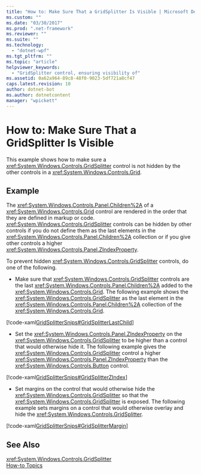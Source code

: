 ```yaml
---
title: "How to: Make Sure That a GridSplitter Is Visible | Microsoft Docs"
ms.custom: ""
ms.date: "03/30/2017"
ms.prod: ".net-framework"
ms.reviewer: ""
ms.suite: ""
ms.technology: 
  - "dotnet-wpf"
ms.tgt_pltfrm: ""
ms.topic: "article"
helpviewer_keywords: 
  - "GridSplitter control, ensuring visibility of"
ms.assetid: 0a62a964-89c8-48f0-9023-5df721a8cf47
caps.latest.revision: 10
author: dotnet-bot
ms.author: dotnetcontent
manager: "wpickett"
---
```

# How to: Make Sure That a GridSplitter Is Visible
This example shows how to make sure a <xref:System.Windows.Controls.GridSplitter> control is not hidden by the other controls in a <xref:System.Windows.Controls.Grid>.  
  
## Example  
 The <xref:System.Windows.Controls.Panel.Children%2A> of a <xref:System.Windows.Controls.Grid> control are rendered in the order that they are defined in markup or code. <xref:System.Windows.Controls.GridSplitter> controls can be hidden by other controls if you do not define them as the last elements in the <xref:System.Windows.Controls.Panel.Children%2A> collection or if you give other controls a higher <xref:System.Windows.Controls.Panel.ZIndexProperty>.  
  
 To prevent hidden <xref:System.Windows.Controls.GridSplitter> controls, do one of the following.  
  
-   Make sure that <xref:System.Windows.Controls.GridSplitter> controls are the last <xref:System.Windows.Controls.Panel.Children%2A> added to the <xref:System.Windows.Controls.Grid>. The following example shows the <xref:System.Windows.Controls.GridSplitter> as the last element in the <xref:System.Windows.Controls.Panel.Children%2A> collection of the <xref:System.Windows.Controls.Grid>.  
  
 [!code-xaml[GridSplitterSnips#GridSplitterLastChild](../../../../samples/snippets/csharp/VS_Snippets_Wpf/GridSplitterSnips/CSharp/Window1.xaml#gridsplitterlastchild)]  
  
-   Set the <xref:System.Windows.Controls.Panel.ZIndexProperty> on the <xref:System.Windows.Controls.GridSplitter> to be higher than a control that would otherwise hide it. The following example gives the <xref:System.Windows.Controls.GridSplitter> control a higher <xref:System.Windows.Controls.Panel.ZIndexProperty> than the <xref:System.Windows.Controls.Button> control.  
  
 [!code-xaml[GridSplitterSnips#GridSplitterZIndex](../../../../samples/snippets/csharp/VS_Snippets_Wpf/GridSplitterSnips/CSharp/Window1.xaml#gridsplitterzindex)]  
  
-   Set margins on the control that would otherwise hide the <xref:System.Windows.Controls.GridSplitter> so that the <xref:System.Windows.Controls.GridSplitter> is exposed. The following example sets margins on a control that would otherwise overlay and hide the <xref:System.Windows.Controls.GridSplitter>.  
  
 [!code-xaml[GridSplitterSnips#GridSplitterMargin](../../../../samples/snippets/csharp/VS_Snippets_Wpf/GridSplitterSnips/CSharp/Window1.xaml#gridsplittermargin)]  
  
## See Also  
 <xref:System.Windows.Controls.GridSplitter>   
 [How-to Topics](../../../../docs/framework/wpf/controls/gridsplitter-how-to-topics.md)
